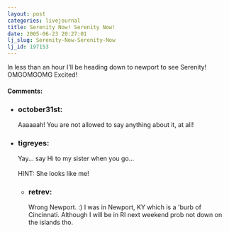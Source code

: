 ```yaml
---
layout: post
categories: livejournal
title: Serenity Now! Serenity Now!
date: 2005-06-23 20:27:01
lj_slug: Serenity-Now-Serenity-Now
lj_id: 197153
---
```

In less than an hour I'll be heading down to newport to see Serenity! OMGOMGOMG Excited!


<div id="comments"><h4>Comments:</h4><div class="lj-comments"><ul>
<li><h3>october31st: </h3>
<a id="comment-444"></a>
<p>Aaaaaah! You are not allowed to say anything about it, at all!</p>
</li>
<li><h3>tigreyes: </h3>
<a id="comment-445"></a>
<p>Yay... say Hi to my sister when you go... <br>
<br>
HINT: She looks like me!</p>
<ul>
<li><h3>retrev: </h3>
<a id="comment-446"></a>
<p>Wrong Newport. :) I was in Newport, KY which is a 'burb of Cincinnati. Although I will be in RI next weekend prob not down on the islands tho.</p>
</li>
</ul>
</li>
</ul></div></div>
